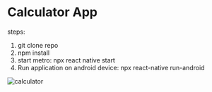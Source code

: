 # Calculator App

steps:
1) git clone repo
2) npm install
3) start metro: npx react native start
4) Run application on android device: npx react-native run-android

![calculator](https://user-images.githubusercontent.com/76212269/212465120-753a9397-bb30-4e8d-ba1d-57b84e7dd86a.jpeg)
